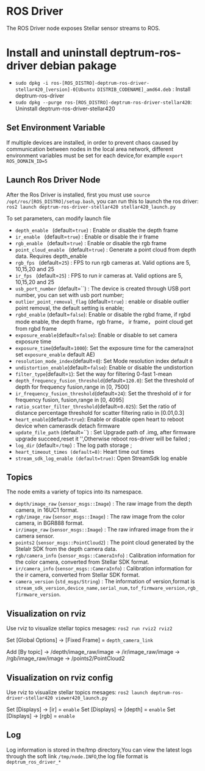 # ROS Driver

The ROS Driver node exposes Stellar sensor streams to ROS.

# Install and uninstall deptrum-ros-driver debian pakage
- `sudo dpkg -i ros-[ROS_DISTRO]-deptrum-ros-driver-stellar420_[version]-0[Ubuntu DISTRIB_CODENAME]_amd64.deb` : Install deptrum-ros-driver
- `sudo dpkg --purge ros-[ROS_DISTRO]-deptrum-ros-driver-stellar420`: Uninstall deptrum-ros-driver-stellar420
## Set Environment Variable
  If multiple devices are installed, in order to prevent chaos caused by communication between nodes in the local area network, different environment variables must be set for each device,for example `export ROS_DOMAIN_ID=5`
## Launch Ros Driver Node

After the Ros Driver is installed, first you must use `source /opt/ros/[ROS_DISTRO]/setup.bash`, you can run this to launch the ros driver: `ros2 launch deptrum-ros-driver-stellar420 stellar420_launch.py`

To set parameters, can modify launch file

 - `depth_enable ` (default=`true`) : Enable or disable the depth frame
 - `ir_enable ` (default=`true`) : Enable or disable the ir frame
 - `rgb_enable ` (default=`true`) : Enable or disable the rgb frame
 - `point_cloud_enable ` (default=`true`) : Generate a point cloud from depth data. Requires depth_enable
 - `rgb_fps ` (default=`25`) : FPS to run rgb cameras at. Valid options are 5, 10,15,20 and 25
 - `ir_fps ` (default=`25`) : FPS to run ir cameras at. Valid options are 5, 10,15,20 and 25
 - `usb_port_number` (default=``) : The device is created through USB port number,  you can set with usb port number;
 - `outlier_point_removal_flag` (default=`true`) : enable or disable outlier point removal,  the default setting is enable;
 - `rgbd_enable` (default=`false`): Enable or disable the rgbd frame, if rgbd mode enable, the depth frame，rgb frame， ir frame， point cloud get from rgbd frame
 - `exposure_enable`(default=`false`):  Enable or disable to set camera exposure time
 - `exposure_time`(default=`1000`):  Set the exposure time for the camera(not set `exposure_enable` default AE)
 - `resolution_mode_index`(default=`0`):  Set Mode resolution index default `0`
 - `undistortion_enable`(default=`false`): Enable or disable the undistortion
 - `filter_type`(default=`1`): Set the way for filtering 0-fast 1-mean
 - `depth_frequency_fusion_threshold`(default=`120.0`): Set the threshold of depth for frequency fusion,range in [0, 7500]
 - `ir_frequency_fusion_threshold`(default=`24`): Set the threshold of ir for frequency fusion, fusion,range in [0, 4095]
 - `ratio_scatter_filter_threshold`(default=`0.025`): Set the ratio of distance percentage threshold for scatter filtering  ratio in [0.01,0.3]
 - `heart_enable`(default=`true`): Enable or disable  open heart to reboot device when camerasdk detach firmware 
 - `update_file_path` (default=``) : Set Upgrade path of .img, after firmware upgrade succeed,reset it '',Otherwise reboot ros-driver will be failed ;
 - `log_dir` (default=`/tmp`) : The log path storage ;
 - `heart_timeout_times (default=8)`: Heart time out times
 - `stream_sdk_log_enable (default=true)`: Open StreamSdk log enable

## Topics

The node emits a variety of topics into its namespace.

- `depth/image_raw` (`sensor_msgs::Image`) : The raw image from the depth camera, in 16UC1 format. 
- `rgb/image_raw` (`sensor_msgs::Image`) : The raw image from the color camera, in BGR888 format. 
- `ir/image_raw` (`sensor_msgs::Image`) : The raw infrared image from the ir camera sensor. 
- `points2` (`sensor_msgs::PointCloud2`) : The point cloud generated by the Stelalr SDK from the depth camera data. 
- `rgb/camera_info` (`sensor_msgs::CameraInfo`) : Calibration information for the color camera, converted from Stellar SDK format. 
- `ir/camera_info` (`sensor_msgs::CameraInfo`) : Calibration information for the ir camera, converted from Stellar SDK format.
- `camera_version` (`std_msgs/String`) : The information of version,format is `stream_sdk_version,device_name,serial_num,tof_firmware_version,rgb_firmware_version`. 

## Visualization on rviz

Use rviz to visualize stellar topics mesages: `ros2 run rviz2 rviz2`

Set [Global Options] -> [Fixed Frame] = `depth_camera_link`

Add [By topic] -> /depth/image_raw/image
               -> /ir/image_raw/image
               -> /rgb/image_raw/image
               -> /points2/PointCloud2

## Visualization on rviz config

Use rviz to visualize stellar topics mesages: `ros2 launch deptrum-ros-driver-stellar420 viewer420_launch.py`

Set [Displays] -> [ir] = `enable`
Set [Displays] -> [depth] = `enable`
Set [Displays] -> [rgb] = `enable`

## Log
Log information is stored in the/tmp directory,You can view the latest logs through the soft link `/tmp/node.INFO`,the log file format
is `deptrum_ros_driver_*`

